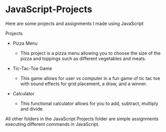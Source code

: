 # JavaScript-Projects

Here are some projects and assignments I made using JavaScript

Projects
  - Pizza Menu
    - This project is a pizza menu allowing you to choose the size of the pizza and toppings such as different vegetables and meats.
  
  - Tic-Tac-Toe Game
    - This game allows for user vs computer in a fun game of tic tac toe with sound effects for grid placement, a draw, and a winner.

  - Calculator
    - This functional calculator allows for you to add, subtract, multiply and divide.

All other folders in the JavaScript Projects folder are simple assignments executing different commands in JavaScript. 
